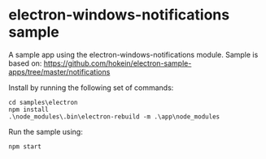 # electron-windows-notifications sample

A sample app using the electron-windows-notifications module.
Sample is based on: https://github.com/hokein/electron-sample-apps/tree/master/notifications

Install by running the following set of commands:

```
cd samples\electron
npm install
.\node_modules\.bin\electron-rebuild -m .\app\node_modules
```

Run the sample using:

```
npm start
```
